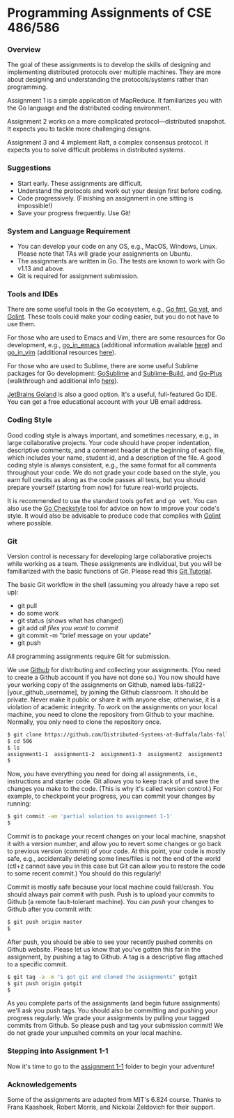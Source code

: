 # Programming Assignments of CSE 486/586

### Overview

The goal of these assignments is to develop the skills of designing and implementing distributed protocols over multiple machines. 
They are more about designing and understanding the protocols/systems rather than programming.

Assignment 1 is a simple application of MapReduce. It familiarizes you with the Go language and the distributed coding environment. 

Assignment 2 works on a more complicated protocol—distributed snapshot. It expects you to tackle more challenging designs. 

Assignment 3 and 4 implement Raft, a complex consensus protocol. It expects you to solve difficult problems in distributed systems.

### Suggestions

* Start early. These assignments are difficult. 
* Understand the protocols and work out your design first before coding.
* Code progressively. (Finishing an assignment in one sitting is impossible!)
* Save your progress frequently. Use Git!


### System and Language Requirement

* You can develop your code on any OS, e.g., MacOS, Windows, Linux. Please note that TAs will grade your assignments on Ubuntu. 
* The assignments are written in Go. The tests are known to work with Go v1.13 and above. 
* Git is required for assignment submission.

### Tools and IDEs
<p>
 There are some useful tools in the Go ecosystem, e.g., 
 <a href="https://golang.org/cmd/gofmt/">Go fmt</a>, <a href="https://golang.org/cmd/vet/">Go vet</a>, and <a href="https://github.com/golang/lint">Golint</a>. 
 These tools could make your coding easier, but you do not have to use them. 
</p>

<p>
For those who are used to Emacs and Vim, there are some resources for Go development, e.g., <a href="https://github.com/dominikh/go-mode.el">go_in_emacs</a> (additional information available <a href="http://dominik.honnef.co/posts/2013/03/emacs-go-1/">here</a>) and <a href="https://github.com/fatih/vim-go">go_in_vim</a> (additional resources <a href="http://farazdagi.com/blog/2015/vim-as-golang-ide/">here</a>).
</p>

<p>
For those who are used to Sublime, there are some useful Sublime packages for Go development: <a href="https://github.com/DisposaBoy/GoSublime">GoSublime</a> and <a href="https://github.com/golang/sublime-build">Sublime-Build</a>, and <a href="https://atom.io/packages/go-plus">Go-Plus</a> (walkthrough and additional info <a href="https://rominirani.com/setup-go-development-environment-with-atom-editor-a87a12366fcf#.v49dtbadi">here</a>).
</p>

<p>
<a href="https://www.jetbrains.com/go/">JetBrains Goland</a> is also a good option. It's a useful, full-featured Go IDE. You can get a free educational account with your UB email address. 
</p>

### Coding Style

<p> Good coding style is always important, and sometimes necessary, e.g., in large collaborative projects. 
Your code should have proper indentation, descriptive comments,
and a comment header at the beginning of each file, which includes
your name, student id, and a description of the file. 
A good coding style is always consistent, e.g., the same format for all comments throughout your code. 
We do not grade your code based on the style, you earn full credits as along as the code passes all tests, 
but you should prepare yourself (starting from now) for future real-world projects.
</p>

<p>It is recommended to use the standard tools <tt>gofmt</tt> and <tt>go
vet</tt>. You can also use the <a
href="https://github.com/qiniu/checkstyle">Go Checkstyle</a> tool for
advice on how to improve your code's style. It would also be advisable to
produce code that complies with <a
href="https://github.com/golang/lint">Golint</a> where possible. </p>

### Git

<p> Version control is necessary for developing large collaborative projects while working as a team. 
These assignments are individual, but you will be familiarized with the basic functions of Git. 
Please read this <a href="https://git-scm.com/docs/gittutorial">Git Tutorial</a>.</p>

<p>The basic Git workflow in the shell (assuming you already have a repo set up):</br>
<ul>
<li>git pull</li>
<li>do some work</li>
<li>git status (shows what has changed)</li>
<li>git add <i>all files you want to commit</i></li>
<li>git commit -m "brief message on your update"</li>
<li>git push</li>
</ul>
</p>

<p> All programming assignments require Git for submission.</p> 
<p> We use <a href="https://github.com/">Github</a> for distributing and collecting your assignments. (You need to create a Github account if you have not done so.) 
You now should have your working copy of the assignments on Github, named labs-fall22-[your_github_username], by joining the Github classroom. It should be private. Never make it public or share it with anyone else; otherwise, it is a violation of academic integrity. 
To work on the assignments on your local machine, you need to clone the repository from Github to your machine. 
Normally, you only need to clone the repository once.</p>

```bash
$ git clone https://github.com/Distributed-Systems-at-Buffalo/labs-fall22-[username].git 586
$ cd 586
$ ls
assignment1-1  assignment1-2  assignment1-3  assignment2  assignment3  assignment4  README.md
$ 
```

Now, you have everything you need for doing all assignments, i.e., instructions and starter code. 
Git allows you to keep track of and save the changes you make to the code. (This is why it's called version control.) 
For example, to checkpoint your progress, you can <emph>commit</emph> your changes by running:

```bash
$ git commit -am 'partial solution to assignment 1-1'
$ 
```
Commit is to package your recent changes on your local machine, snapshot it with a version number, and allow you to revert some changes or go back to 
previous version (commit) of your code. At this point, your code is mostly safe, e.g., accidentally deleting some lines/files is not the end of the world 
(ctl+z cannot save you in this case but Git can allow you to restore the code to some recent commit.) 
You should do this regularly!  

Commit is mostly safe because your local machine could fail/crash. You should always pair commit with push. Push is to upload your commits to Github (a remote fault-tolerant machine). 
You can _push_ your changes to Github after you commit with:

```bash
$ git push origin master
$ 
```

After push, you should be able to see your recently pushed commits on Github website.
Please let us know that you've gotten this far in the assignment, by pushing a tag to Github. A tag is a descriptive flag attached to a specific commit. 

```bash
$ git tag -a -m "i got git and cloned the assignments" gotgit
$ git push origin gotgit
$
```

As you complete parts of the assignments (and begin future assignments) we'll ask you push tags. You should also be committing and pushing your progress regularly.
We grade your assignments by pulling your tagged commits from Github. So please push and tag your submission commit! We do not grade your unpushed commits on your local machine. 

### Stepping into Assignment 1-1

Now it's time to go to the [assignment 1-1](assignment1-1) folder to begin your adventure!

### Acknowledgements
<p>Some of the assignments are adapted from MIT's 6.824 course. Thanks to Frans Kaashoek, Robert Morris, and Nickolai Zeldovich for their support.</p>
